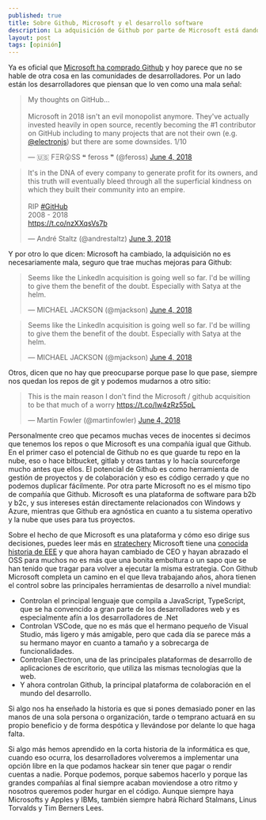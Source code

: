 ```yaml
---
published: true
title: Sobre Github, Microsoft y el desarrollo software
description: La adquisición de Github por parte de Microsoft está dando que hablar
layout: post
tags: [opinión] 
---
```


Ya es oficial que [Microsoft ha comprado Github](https://twitter.com/TechCrunch/status/1003624558321176577) y hoy parece que no se hable de otra cosa en las comunidades de desarrolladores. Por un lado están los desarrolladores que piensan que lo ven como una mala señal:

<blockquote class="twitter-tweet" data-lang="en"><p lang="en" dir="ltr">My thoughts on GitHub...<br><br>Microsoft in 2018 isn&#39;t an evil monopolist anymore. They&#39;ve actually invested heavily in open source, recently becoming the #1 contributor on GitHub including to many projects that are not their own (e.g. <a href="https://twitter.com/electronjs?ref_src=twsrc%5Etfw">@electronjs</a>) but there are some downsides. 1/10</p>&mdash; 🇺🇸 FΞR😮SS  ❝ feross ❞ (@feross) <a href="https://twitter.com/feross/status/1003735951422582785?ref_src=twsrc%5Etfw">June 4, 2018</a></blockquote>

<blockquote class="twitter-tweet" data-lang="en"><p lang="en" dir="ltr">It&#39;s in the DNA of every company to generate profit for its owners, and this truth will eventually bleed through all the superficial kindness on which they built their community into an empire.<br><br>RIP <a href="https://twitter.com/hashtag/GitHub?src=hash&amp;ref_src=twsrc%5Etfw">#GitHub</a><br>2008 - 2018<br> <a href="https://t.co/nzXXqsVs7b">https://t.co/nzXXqsVs7b</a></p>&mdash; André Staltz (@andrestaltz) <a href="https://twitter.com/andrestaltz/status/1003397603424391168?ref_src=twsrc%5Etfw">June 3, 2018</a></blockquote>

Y por otro lo que dicen: Microsoft ha cambiado, la adquisición no es necesariamente mala, seguro que trae muchas mejoras para Github:

<blockquote class="twitter-tweet" data-lang="en"><p lang="en" dir="ltr">Seems like the LinkedIn acquisition is going well so far. I&#39;d be willing to give them the benefit of the doubt. Especially with Satya at the helm.</p>&mdash; MICHAEL JACKSON (@mjackson) <a href="https://twitter.com/mjackson/status/1003427703758860288?ref_src=twsrc%5Etfw">June 4, 2018</a></blockquote>

<blockquote class="twitter-tweet" data-lang="en"><p lang="en" dir="ltr">Seems like the LinkedIn acquisition is going well so far. I&#39;d be willing to give them the benefit of the doubt. Especially with Satya at the helm.</p>&mdash; MICHAEL JACKSON (@mjackson) <a href="https://twitter.com/mjackson/status/1003427703758860288?ref_src=twsrc%5Etfw">June 4, 2018</a></blockquote>

Otros, dicen que no hay que preocuparse porque pase lo que pase, siempre nos quedan los repos de git y podemos mudarnos a otro sitio:

<blockquote class="twitter-tweet" data-lang="en"><p lang="en" dir="ltr">This is the main reason I don&#39;t find the Microsoft / github acquisition to be that much of a worry <a href="https://t.co/lw4zRz55pL">https://t.co/lw4zRz55pL</a></p>&mdash; Martin Fowler (@martinfowler) <a href="https://twitter.com/martinfowler/status/1003678870556626945?ref_src=twsrc%5Etfw">June 4, 2018</a></blockquote>

Personalmente creo que pecamos muchas veces de inocentes si decimos que tenemos los repos o que Microsoft es una compañía igual que Github. En el primer caso el potencial de Github no es que guarde tu repo en la nube, eso o hace bitbucket, gitlab y otras tantas y lo hacía sourceforge mucho antes que ellos. El potencial de Github es como herramienta de gestión de proyectos y de colaboración y eso es código cerrado y que no podemos duplicar fácilmente. Por otra parte Microsoft no es el mismo tipo de compañía que Github. Microsoft es una plataforma de software para b2b y b2c, y sus intereses están directamente relacionados con Windows y Azure, mientras que Github era agnóstica en cuanto a tu sistema operativo y la nube que uses para tus proyectos.

Sobre el hecho de que Microsoft es una plataforma y cómo eso dirige sus decisiones, puedes leer más en [stratechery](https://stratechery.com/2018/the-bill-gates-line/) Microsoft tiene una [conocida historia de EEE](https://en.wikipedia.org/wiki/Embrace%2C_extend%2C_and_extinguish) y que ahora hayan cambiado de CEO y hayan abrazado el OSS para muchos no es más que una bonita emboltura o un sapo que se han tenido que tragar para volver a ejecutar la misma estrategia. Con Github Microsoft completa un camino en el que lleva trabajando años, ahora tienen el control sobre las principales herramientas de desarrollo a nivel mundial:

* Controlan el principal lenguaje que compila a JavaScript, TypeScript, que se ha convencido a gran parte de los desarrolladores web y es especialmente afín a los desarrolladores de .Net
* Controlan VSCode, que no es más que el hermano pequeño de Visual Studio, más ligero y más amigable, pero que cada día se parece más a su hermano mayor en cuanto a tamaño y a sobrecarga de funcionalidades.
* Controlan Electron, una de las principales plataformas de desarrollo de aplicaciones de escritorio, que utiliza las mismas tecnologías que la web.
* Y ahora controlan Github, la principal plataforma de colaboración en el mundo del desarrollo.

Si algo nos ha enseñado la historia es que si pones demasiado poner en las manos de una sola persona o organización, tarde o temprano actuará en su propio beneficio y de forma despótica y llevándose por delante lo que haga falta.

Si algo más hemos aprendido en la corta historia de la informática es que, cuando eso ocurra, los desarrolladores volveremos a implementar una opción libre en la que podamos hackear sin tener que pagar o rendir cuentas a nadie. Porque podemos, porque sabemos hacerlo y porque las grandes compañías al final siempre acaban moviendose a otro ritmo y nosotros queremos poder hurgar en el código. Aunque siempre haya Microsofts y Apples y IBMs, también siempre habrá Richard Stalmans, Linus Torvalds y Tim Berners Lees.

